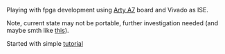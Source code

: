 Playing with fpga development using [Arty A7](https://store.digilentinc.com/arty-a7-artix-7-fpga-development-board-for-makers-and-hobbyists/)
board and Vivado as ISE.

Note, current state may not be portable, further investigation needed
(and maybe smth like [this](https://github.com/Digilent/Arty-GPIO/blob/master/proj/create_project.tcl)).

Started with simple [tutorial](https://www.youtube.com/watch?v=RAUm9mR4-W4)

